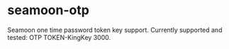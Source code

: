 seamoon-otp
===========

Seamoon one time password token key support. Currently supported and tested: OTP TOKEN-KingKey 3000.
